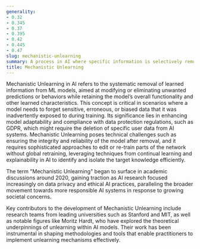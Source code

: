 ```yaml
---
generality:
- 0.32
- 0.345
- 0.37
- 0.395
- 0.42
- 0.445
- 0.47
slug: mechanistic-unlearning
summary: A process in AI where specific information is selectively removed from trained models to prevent specific outputs or behaviors.
title: Mechanistic Unlearning
---
```


Mechanistic Unlearning in AI refers to the systematic removal of learned information from ML models, aimed at modifying or eliminating unwanted predictions or behaviors while retaining the model’s overall functionality and other learned characteristics. This concept is critical in scenarios where a model needs to forget sensitive, erroneous, or biased data that it was inadvertently exposed to during training. Its significance lies in enhancing model adaptability and compliance with data protection regulations, such as GDPR, which might require the deletion of specific user data from AI systems. Mechanistic Unlearning poses technical challenges such as ensuring the integrity and reliability of the model after removal, and it requires sophisticated approaches to edit or re-train parts of the network without global retraining, leveraging techniques from continual learning and explainability in AI to identify and isolate the target knowledge efficiently.

The term "Mechanistic Unlearning" began to surface in academic discussions around 2020, gaining traction as AI research focused increasingly on data privacy and ethical AI practices, paralleling the broader movement towards more responsible AI systems in response to growing societal concerns.

Key contributors to the development of Mechanistic Unlearning include research teams from leading universities such as Stanford and MIT, as well as notable figures like Moritz Hardt, who have explored the theoretical underpinnings of unlearning within AI models. Their work has been instrumental in shaping methodologies and tools that enable practitioners to implement unlearning mechanisms effectively.